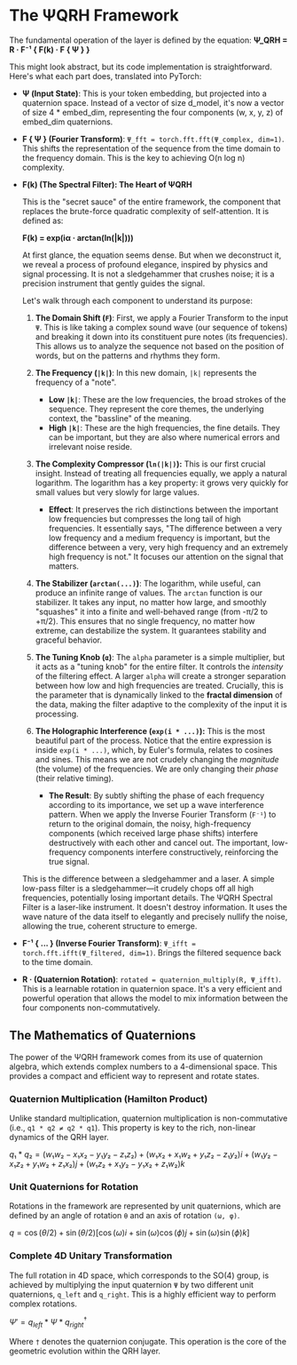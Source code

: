 # The ΨQRH Framework

The fundamental operation of the layer is defined by the equation:
**Ψ_QRH = R · F⁻¹ { F(k) · F { Ψ } }**

This might look abstract, but its code implementation is straightforward. Here's what each part does, translated into PyTorch:

- **Ψ (Input State)**: This is your token embedding, but projected into a quaternion space. Instead of a vector of size d_model, it's now a vector of size 4 * embed_dim, representing the four components (w, x, y, z) of embed_dim quaternions.

- **F { Ψ } (Fourier Transform)**: `Ψ_fft = torch.fft.fft(Ψ_complex, dim=1)`. This shifts the representation of the sequence from the time domain to the frequency domain. This is the key to achieving O(n log n) complexity.

- **F(k) (The Spectral Filter): The Heart of ΨQRH**

    This is the "secret sauce" of the entire framework, the component that replaces the brute-force quadratic complexity of self-attention. It is defined as:
    
    **F(k) = exp(iα · arctan(ln(|k|)))**

    At first glance, the equation seems dense. But when we deconstruct it, we reveal a process of profound elegance, inspired by physics and signal processing. It is not a sledgehammer that crushes noise; it is a precision instrument that gently guides the signal.

    Let's walk through each component to understand its purpose:

    1.  **The Domain Shift (`F`)**: First, we apply a Fourier Transform to the input `Ψ`. This is like taking a complex sound wave (our sequence of tokens) and breaking it down into its constituent pure notes (its frequencies). This allows us to analyze the sequence not based on the position of words, but on the patterns and rhythms they form.

    2.  **The Frequency (`|k|`)**: In this new domain, `|k|` represents the frequency of a "note".
        -   **Low `|k|`**: These are the low frequencies, the broad strokes of the sequence. They represent the core themes, the underlying context, the "bassline" of the meaning.
        -   **High `|k|`**: These are the high frequencies, the fine details. They can be important, but they are also where numerical errors and irrelevant noise reside.

    3.  **The Complexity Compressor (`ln(|k|)`):** This is our first crucial insight. Instead of treating all frequencies equally, we apply a natural logarithm. The logarithm has a key property: it grows very quickly for small values but very slowly for large values.
        -   **Effect**: It preserves the rich distinctions between the important low frequencies but compresses the long tail of high frequencies. It essentially says, "The difference between a very low frequency and a medium frequency is important, but the difference between a very, very high frequency and an extremely high frequency is not." It focuses our attention on the signal that matters.

    4.  **The Stabilizer (`arctan(...)`)**: The logarithm, while useful, can produce an infinite range of values. The `arctan` function is our stabilizer. It takes any input, no matter how large, and smoothly "squashes" it into a finite and well-behaved range (from -π/2 to +π/2). This ensures that no single frequency, no matter how extreme, can destabilize the system. It guarantees stability and graceful behavior.

    5.  **The Tuning Knob (`α`)**: The `alpha` parameter is a simple multiplier, but it acts as a "tuning knob" for the entire filter. It controls the *intensity* of the filtering effect. A larger `alpha` will create a stronger separation between how low and high frequencies are treated. Crucially, this is the parameter that is dynamically linked to the **fractal dimension** of the data, making the filter adaptive to the complexity of the input it is processing.

    6.  **The Holographic Interference (`exp(i * ...)`):** This is the most beautiful part of the process. Notice that the entire expression is inside `exp(i * ...)`, which, by Euler's formula, relates to cosines and sines. This means we are not crudely changing the *magnitude* (the volume) of the frequencies. We are only changing their *phase* (their relative timing).
        -   **The Result**: By subtly shifting the phase of each frequency according to its importance, we set up a wave interference pattern. When we apply the Inverse Fourier Transform (`F⁻¹`) to return to the original domain, the noisy, high-frequency components (which received large phase shifts) interfere destructively with each other and cancel out. The important, low-frequency components interfere constructively, reinforcing the true signal.

    This is the difference between a sledgehammer and a laser. A simple low-pass filter is a sledgehammer—it crudely chops off all high frequencies, potentially losing important details. The ΨQRH Spectral Filter is a laser-like instrument. It doesn't destroy information. It uses the wave nature of the data itself to elegantly and precisely nullify the noise, allowing the true, coherent structure to emerge.

- **F⁻¹ { ... } (Inverse Fourier Transform)**: `Ψ_ifft = torch.fft.ifft(Ψ_filtered, dim=1)`. Brings the filtered sequence back to the time domain.

- **R · (Quaternion Rotation)**: `rotated = quaternion_multiply(R, Ψ_ifft)`. This is a learnable rotation in quaternion space. It's a very efficient and powerful operation that allows the model to mix information between the four components non-commutatively.

## The Mathematics of Quaternions

The power of the ΨQRH framework comes from its use of quaternion algebra, which extends complex numbers to a 4-dimensional space. This provides a compact and efficient way to represent and rotate states.

### Quaternion Multiplication (Hamilton Product)

Unlike standard multiplication, quaternion multiplication is non-commutative (i.e., `q1 * q2 ≠ q2 * q1`). This property is key to the rich, non-linear dynamics of the QRH layer.

$q₁ * q₂ = (w₁w₂ - x₁x₂ - y₁y₂ - z₁z₂) + (w₁x₂ + x₁w₂ + y₁z₂ - z₁y₂)i + (w₁y₂ - x₁z₂ + y₁w₂ + z₁x₂)j + (w₁z₂ + x₁y₂ - y₁x₂ + z₁w₂)k$

### Unit Quaternions for Rotation

Rotations in the framework are represented by unit quaternions, which are defined by an angle of rotation `θ` and an axis of rotation `(ω, φ)`.

$q = \cos(\theta/2) + \sin(\theta/2)[\cos(\omega)i + \sin(\omega)\cos(\phi)j + \sin(\omega)\sin(\phi)k]$

### Complete 4D Unitary Transformation

The full rotation in 4D space, which corresponds to the SO(4) group, is achieved by multiplying the input quaternion `Ψ` by two different unit quaternions, `q_left` and `q_right`. This is a highly efficient way to perform complex rotations.

$\Psi' = q_{left} * \Psi * q_{right}^\dagger$

Where `†` denotes the quaternion conjugate. This operation is the core of the geometric evolution within the QRH layer.
